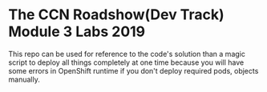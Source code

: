 The CCN Roadshow(Dev Track) Module 3 Labs 2019
===

This repo can be used for reference to the code's solution than a magic script to deploy all things completely at one time because you will have some errors in OpenShift runtime if you don't deploy required pods, objects manually.